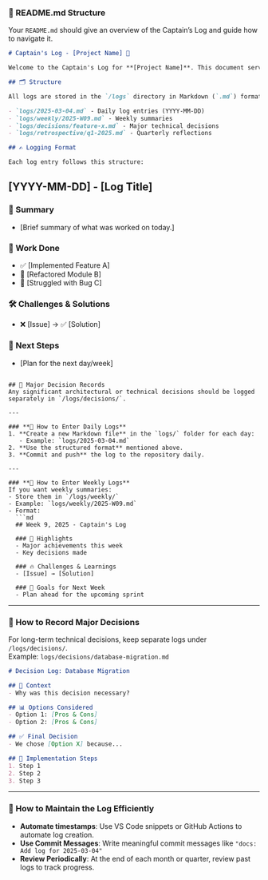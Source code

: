 ### **📌 README.md Structure**  
Your `README.md` should give an overview of the Captain’s Log and guide how to navigate it.  

```md
# Captain's Log - [Project Name] 🚀

Welcome to the Captain's Log for **[Project Name]**. This document serves as a record of technical decisions, progress updates, and challenges encountered while building this application.

## 🗂 Structure

All logs are stored in the `/logs` directory in Markdown (`.md`) format.

- `logs/2025-03-04.md` - Daily log entries (YYYY-MM-DD)
- `logs/weekly/2025-W09.md` - Weekly summaries
- `logs/decisions/feature-x.md` - Major technical decisions
- `logs/retrospective/q1-2025.md` - Quarterly reflections

## ✍️ Logging Format

Each log entry follows this structure:

```
## [YYYY-MM-DD] - [Log Title]

### 🌟 Summary
- [Brief summary of what was worked on today.]

### 🔨 Work Done
- ✅ [Implemented Feature A]
- 🔄 [Refactored Module B]
- 🚧 [Struggled with Bug C]

### 🛠 Challenges & Solutions
- ❌ [Issue] → ✅ [Solution]

### 🚀 Next Steps
- [Plan for the next day/week]
```

## 📜 Major Decision Records
Any significant architectural or technical decisions should be logged separately in `/logs/decisions/`.

---

### **📌 How to Enter Daily Logs**
1. **Create a new Markdown file** in the `logs/` folder for each day:  
   - Example: `logs/2025-03-04.md`
2. **Use the structured format** mentioned above.
3. **Commit and push** the log to the repository daily.

---

### **📌 How to Enter Weekly Logs**
If you want weekly summaries:
- Store them in `/logs/weekly/`
- Example: `logs/weekly/2025-W09.md`
- Format:
  ```md
  ## Week 9, 2025 - Captain's Log

  ### 🚀 Highlights
  - Major achievements this week
  - Key decisions made

  ### 🔥 Challenges & Learnings
  - [Issue] → [Solution]

  ### 🎯 Goals for Next Week
  - Plan ahead for the upcoming sprint
  ```

---

### **📌 How to Record Major Decisions**
For long-term technical decisions, keep separate logs under `/logs/decisions/`.  
Example: `logs/decisions/database-migration.md`  

```md
# Decision Log: Database Migration

## 📝 Context
- Why was this decision necessary?

## 📊 Options Considered
- Option 1: [Pros & Cons]
- Option 2: [Pros & Cons]

## ✅ Final Decision
- We chose [Option X] because...

## 🚀 Implementation Steps
1. Step 1
2. Step 2
3. Step 3
```

---

### **📌 How to Maintain the Log Efficiently**
- **Automate timestamps**: Use VS Code snippets or GitHub Actions to automate log creation.  
- **Use Commit Messages**: Write meaningful commit messages like `"docs: Add log for 2025-03-04"`  
- **Review Periodically**: At the end of each month or quarter, review past logs to track progress.

